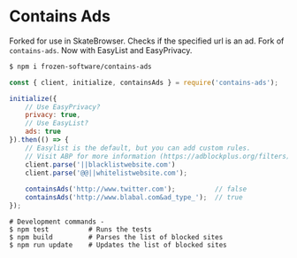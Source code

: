 # Contains Ads

Forked for use in SkateBrowser.
Checks if the specified url is an ad. Fork of `contains-ads`. Now with EasyList and EasyPrivacy.

```sh
$ npm i frozen-software/contains-ads
```

```js
const { client, initialize, containsAds } = require('contains-ads');

initialize({
	// Use EasyPrivacy?
	privacy: true,
	// Use EasyList?
	ads: true
}).then(() => {
	// Easylist is the default, but you can add custom rules.
	// Visit ABP for more information (https://adblockplus.org/filters).
	client.parse('||blacklistwebsite.com')
	client.parse('@@||whitelistwebsite.com');
  
	containsAds('http://www.twitter.com');          // false
	containsAds('http://www.blabal.com&ad_type_');  // true
});
```

```
# Development commands -
$ npm test          # Runs the tests
$ npm build         # Parses the list of blocked sites
$ npm run update    # Updates the list of blocked sites
```
